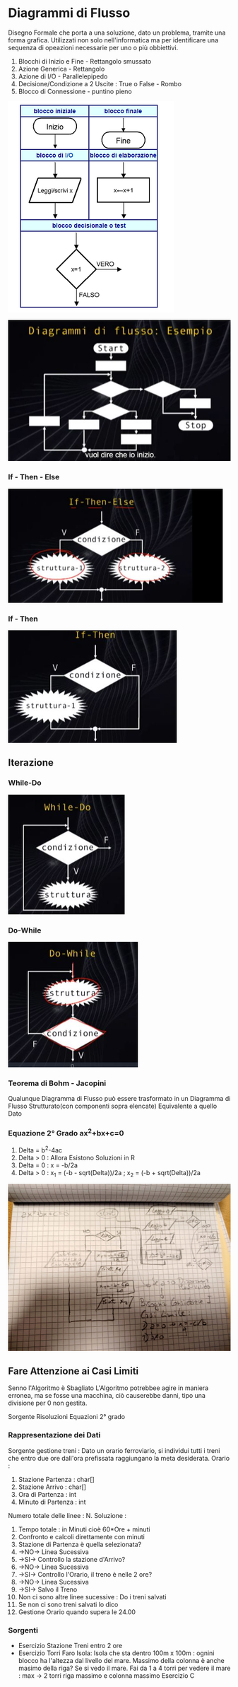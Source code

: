 # Diagrammi di Flusso
Disegno Formale che porta a una soluzione, dato un problema, tramite una forma grafica. Utilizzati non solo nell'informatica ma per identificare una sequenza di opeazioni necessarie per uno o più obbiettivi.

1. Blocchi di Inizio e Fine - Rettangolo smussato
2. Azione Generica - Rettangolo
3. Azione di I/O - Parallelepipedo
4. Decisione/Condizione a 2 Uscite : True o False - Rombo
5. Blocco di Connessione - puntino pieno

![alt text](img/diagramma-di-flusso_1.png)


![alt text](img/Flusso_2.JPG)
### If - Then - Else
![alt text](img/Flusso_3.JPG)

### If - Then
![alt text](img/Flusso_4.JPG)

## Iterazione
### While-Do
![alt text](img/Flusso_5.JPG)

### Do-While
![alt text](img/Flusso_6.JPG)

### Teorema di Bohm  - Jacopini
Qualunque Diagramma di Flusso può essere trasformato in un Diagramma di Flusso Strutturato(con componenti sopra elencate) Equivalente a quello Dato

### Equazione 2° Grado ax<sup>2</sup>+bx+c=0
 1. Delta = b<sup>2</sup>-4ac
 2. Delta > 0 : Allora Esistono Soluzioni in R
 3. Delta = 0 : x = -b/2a
 4. Delta > 0 : x<sub>1</sub> = (-b - sqrt(Delta))/2a ; x<sub>2</sub> = (-b + sqrt(Delta))/2a


![alt text](img/Foto_Flusso.jpg)

## Fare Attenzione ai Casi Limiti
Senno l'Algoritmo è Sbagliato
L'Algoritmo potrebbee agire in maniera erronea, ma se fosse una macchina, ciò causerebbe danni, tipo una divisione per 0 non gestita.

Sorgente Risoluzioni Equazioni 2° grado

### Rappresentazione dei Dati

Sorgente gestione treni : Dato un orario ferroviario, si individui tutti i treni che entro due ore dall'ora prefissata raggiungano la meta desiderata. Orario : 
 1. Stazione Partenza : char[]
 2. Stazione Arrivo : char[]
 3. Ora di Partenza : int
 4. Minuto di Partenza : int

Numero totale delle linee : N.
Soluzione : 
 1. Tempo totale : in Minuti cioè 60*Ore + minuti
 2. Confronto e calcoli direttamente con minuti
 3. Stazione di Partenza è quella selezionata?
 4. ->NO-> Linea Sucessiva
 5. ->SI-> Controllo la stazione d'Arrivo? 
 6. ->NO-> Linea Sucessiva
 7. ->SI-> Controllo l'Orario, il treno è nelle 2 ore?
 8. ->NO-> Linea Sucessiva
 9. ->SI-> Salvo il Treno
 10. Non ci sono altre linee sucessive : Do i treni salvati
 11. Se non ci sono treni salvati lo dico
 12. Gestione Orario quando supera le 24.00

### Sorgenti
 - Esercizio Stazione Treni entro 2 ore
 - Esercizio Torri Faro Isola:
Isola che sta dentro 100m x 100m : ognini blocco ha l'altezza dal livello del mare.
Massimo della colonna è anche masimo della riga? Se si vedo il mare.
Fai da 1 a 4 torri per vedere il mare : max -> 2 torri riga massimo e colonna massimo
Esercizio C


